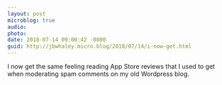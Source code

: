```yaml
---
layout: post
microblog: true
audio: 
photo: 
date: 2018-07-14 09:00:42 -0800
guid: http://jbwhaley.micro.blog/2018/07/14/i-now-get.html
---
```

I now get the same feeling reading App Store reviews that I used to get when moderating spam comments on my old Wordpress blog.
